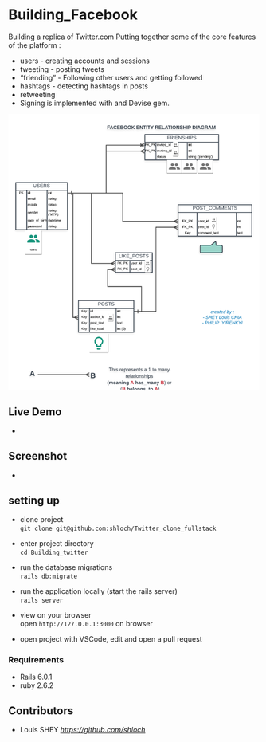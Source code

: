 # Building_Facebook

Building a replica of Twitter.com
Putting together some of the core features of the platform :

- users - creating accounts and sessions
- tweeting - posting tweets
- “friending” - Following other users and getting followed
- hashtags - detecting hashtags in posts
- retweeting
- Signing is implemented with and Devise gem.

![alt text](https://github.com/shloch/Building_Facebook/blob/controllers/DOCS/My_facebook_ERB.png)

## Live Demo

- 

## Screenshot

-

## setting up

- clone project <br/>
`git clone git@github.com:shloch/Twitter_clone_fullstack`

- enter project directory <br/>
`cd Building_twitter`

- run the database migrations <br/>
`rails db:migrate`

- run the application locally (start the rails server) <br/>
`rails server`

- view on your browser <br/>
open `http://127.0.0.1:3000` on browser

- open project with VSCode, edit and open a pull request

### Requirements

- Rails 6.0.1
- ruby 2.6.2 


## Contributors

- Louis SHEY _https://github.com/shloch_
